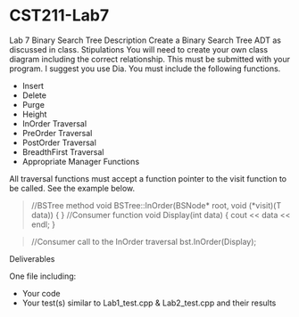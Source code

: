 # CST211-Lab7
Lab 7
Binary Search Tree
Description
Create a Binary Search Tree ADT as discussed in class.
Stipulations
You will need to create your own class diagram including the correct relationship. This must be submitted with your program. I suggest you use Dia.
You must include the following functions.
* Insert
* Delete
* Purge
* Height
* InOrder Traversal
* PreOrder Traversal
* PostOrder Traversal
* BreadthFirst Traversal
* Appropriate Manager Functions

All traversal functions must accept a function pointer to the visit function to be called. See the example below.
> //BSTree method 
> void BSTree::InOrder(BSNode* root, void (*visit)(T data))
> {
> }
> //Consumer function
> void Display(int data)
> {
> 	cout << data << endl;
> }

> //Consumer call to the InOrder traversal
> bst.InOrder(Display);

Deliverables

One file including:
* Your code
* Your test(s) similar to Lab1_test.cpp & Lab2_test.cpp and their results
